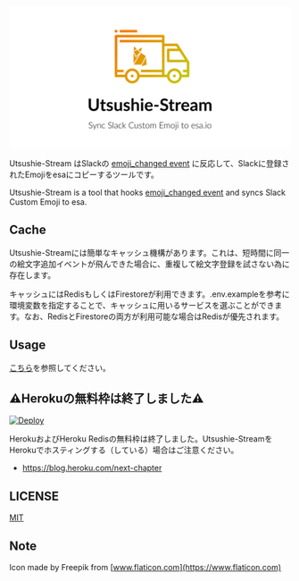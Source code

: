 ![logo](logo.png)

Utsushie-Stream はSlackの [emoji_changed event](https://api.slack.com/events/emoji_changed) に反応して、Slackに登録されたEmojiをesaにコピーするツールです。

Utsushie-Stream is a tool that hooks [emoji_changed event](https://api.slack.com/events/emoji_changed) and syncs Slack Custom Emoji to esa.

## Cache
Utsushie-Streamには簡単なキャッシュ機構があります。これは、短時間に同一の絵文字追加イベントが飛んできた場合に、重複して絵文字登録を試さない為に存在します。

キャッシュにはRedisもしくはFirestoreが利用できます。.env.exampleを参考に環境変数を指定することで、キャッシュに用いるサービスを選ぶことができます。なお、RedisとFirestoreの両方が利用可能な場合はRedisが優先されます。

## Usage
[こちら](usage.md)を参照してください。

## :warning:Herokuの無料枠は終了しました:warning:
[![Deploy](https://www.herokucdn.com/deploy/button.svg)](https://heroku.com/deploy?template=https://github.com/FromAtom/Utsushie-Stream)

HerokuおよびHeroku Redisの無料枠は終了しました。Utsushie-StreamをHerokuでホスティングする（している）場合はご注意ください。

- https://blog.heroku.com/next-chapter

## LICENSE
[MIT](LICENSE)

## Note
Icon made by Freepik from [www.flaticon.com](https://www.flaticon.com)
